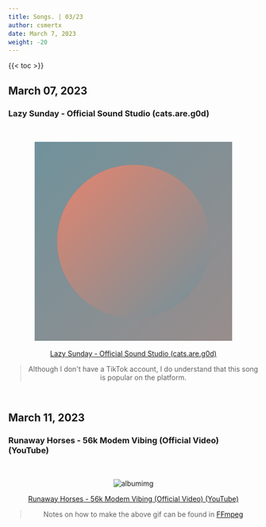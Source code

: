 ```yaml
---
title: Songs. | 03/23
author: csmertx
date: March 7, 2023
weight: -20
---
```


<!--more-->

{{< toc >}}

## March 07, 2023
### Lazy Sunday - Official Sound Studio (cats.are.g0d)

<br />
<div style="text-align: center;">

![albumimg](/Blog/music/images/lazy_sunday_aka_cats-are-g0d.png "Lazy Sunday (cats.are.g0d) - Soundcloud Profile Picture")
<br />

[Lazy Sunday - Official Sound Studio (cats.are.g0d)](https://soundcloud.com/user-809712248/lazy-sunday-official-sound)
> Although I don't have a TikTok account, I do understand that this song is popular on the platform.
</div>
<br />

## March 11, 2023
### Runaway Horses - 56k Modem Vibing (Official Video) (YouTube)

<br />
<div style="text-align: center;">

![albumimg](https://i.imgur.com/pnUeaaD.gif "Lazy Sunday (cats.are.g0d) - Soundcloud Profile Picture")
<br />

[Runaway Horses - 56k Modem Vibing (Official Video) (YouTube)](https://www.youtube.com/watch?v=YkikBQUtxHo)
> Notes on how to make the above gif can be found in [FFmpeg](/Linux/Software/ffmpeg)
</div>
<br />